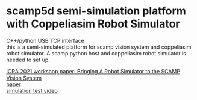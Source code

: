 # scamp5d semi-simulation platform with Coppeliasim Robot Simulator
C++/python USB TCP interface   
this is a semi-simulated platform for scamp vision system and coppeliasim robot simulator.
A scamp python host and coppeliasim robot simulator is needed to set up.  

[ICRA 2021 workshop paper: Bringing A Robot Simulator to the SCAMP Vision System](https://sites.google.com/view/onsvp-icra-2021-workshop/home#h.s7iav5hwmnnn)   
[paper](https://arxiv.org/abs/2105.10479)   
[simulation test video](https://www.youtube.com/watch?v=semthdfXH5A)
